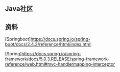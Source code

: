 ## Java社区

## 资料
[Springboot]https://docs.spring.io/spring-boot/docs/2.4.3/reference/html/index.html

[Spring]https://docs.spring.io/spring-framework/docs/5.0.3.RELEASE/spring-framework-reference/web.html#mvc-handlermapping-interceptor
   